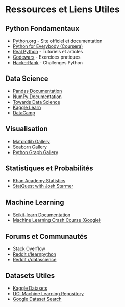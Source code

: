# Ressources et Liens Utiles

## Python Fondamentaux
- [Python.org](https://www.python.org/) - Site officiel et documentation
- [Python for Everybody (Coursera)](https://www.coursera.org/specializations/python)
- [Real Python](https://realpython.com/) - Tutoriels et articles
- [Codewars](https://www.codewars.com/) - Exercices pratiques
- [HackerRank](https://www.hackerrank.com/domains/python) - Challenges Python

## Data Science
- [Pandas Documentation](https://pandas.pydata.org/docs/)
- [NumPy Documentation](https://numpy.org/doc/)
- [Towards Data Science](https://towardsdatascience.com/)
- [Kaggle Learn](https://www.kaggle.com/learn)
- [DataCamp](https://www.datacamp.com/)

## Visualisation
- [Matplotlib Gallery](https://matplotlib.org/stable/gallery/index.html)
- [Seaborn Gallery](https://seaborn.pydata.org/examples/index.html)
- [Python Graph Gallery](https://www.python-graph-gallery.com/)

## Statistiques et Probabilités
- [Khan Academy Statistics](https://www.khanacademy.org/math/statistics-probability)
- [StatQuest with Josh Starmer](https://www.youtube.com/c/joshstarmer)

## Machine Learning
- [Scikit-learn Documentation](https://scikit-learn.org/stable/)
- [Machine Learning Crash Course (Google)](https://developers.google.com/machine-learning/crash-course)

## Forums et Communautés
- [Stack Overflow](https://stackoverflow.com/questions/tagged/python)
- [Reddit r/learnpython](https://www.reddit.com/r/learnpython/)
- [Reddit r/datascience](https://www.reddit.com/r/datascience/)

## Datasets Utiles
- [Kaggle Datasets](https://www.kaggle.com/datasets)
- [UCI Machine Learning Repository](https://archive.ics.uci.edu/ml/index.php)
- [Google Dataset Search](https://datasetsearch.research.google.com/)